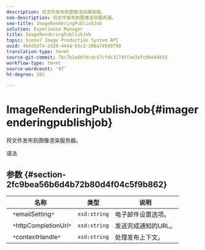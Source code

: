 ```yaml
---
description: 将文件发布到图像渲染服务器。
seo-description: 将文件发布到图像渲染服务器。
seo-title: ImageRenderingPublishJob
solution: Experience Manager
title: ImageRenderingPublishJob
topic: Scene7 Image Production System API
uuid: 46dd5df4-2d20-444a-b5c3-200a74509798
translation-type: tm+mt
source-git-commit: 7bc7b3a86fbcdc57cfdc31745fae3afc06e44b15
workflow-type: tm+mt
source-wordcount: '47'
ht-degree: 10%

---
```



# ImageRenderingPublishJob{#imagerenderingpublishjob}

将文件发布到图像渲染服务器。

语法

## 参数 {#section-2fc9bea56b6d4b72b80d4f04c5f9b862}

| 名称 | 类型 | 说明 |
|---|---|---|
| ` *`emailSetting`*` | `xsd:string` | 电子邮件设置选项。 |
| ` *`httpCompletionUrl`*` | `xsd:string` | 发送完成通知的URL。 |
| ` *`contextHandle`*` | `xsd:string` | 处理发布上下文。 |

